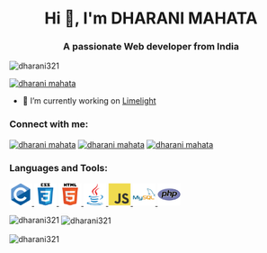 <h1 align="center">Hi 👋, I'm DHARANI MAHATA</h1>
<h3 align="center">A passionate Web developer from India</h3>

<p align="left"> <img src="https://komarev.com/ghpvc/?username=dharani321&label=Profile%20views&color=0e75b6&style=flat" alt="dharani321" /> </p>

<p align="left"> <a href="https://twitter.com/dharani mahata" target="blank"><img src="https://img.shields.io/twitter/follow/dharani mahata?logo=twitter&style=for-the-badge" alt="dharani mahata" /></a> </p>

- 🔭 I’m currently working on [Limelight](https://limelight000.000webhostapp.com/)

<h3 align="left">Connect with me:</h3>
<p align="left">
<a href="https://twitter.com/dharani mahata" target="blank"><img align="center" src="https://raw.githubusercontent.com/rahuldkjain/github-profile-readme-generator/master/src/images/icons/Social/twitter.svg" alt="dharani mahata" height="30" width="40" /></a>
<a href="https://fb.com/dharani mahata" target="blank"><img align="center" src="https://raw.githubusercontent.com/rahuldkjain/github-profile-readme-generator/master/src/images/icons/Social/facebook.svg" alt="dharani mahata" height="30" width="40" /></a>
<a href="https://instagram.com/dharani mahata" target="blank"><img align="center" src="https://raw.githubusercontent.com/rahuldkjain/github-profile-readme-generator/master/src/images/icons/Social/instagram.svg" alt="dharani mahata" height="30" width="40" /></a>
</p>

<h3 align="left">Languages and Tools:</h3>
<p align="left"> <a href="https://www.cprogramming.com/" target="_blank" rel="noreferrer"> <img src="https://raw.githubusercontent.com/devicons/devicon/master/icons/c/c-original.svg" alt="c" width="40" height="40"/> </a> <a href="https://www.w3schools.com/css/" target="_blank" rel="noreferrer"> <img src="https://raw.githubusercontent.com/devicons/devicon/master/icons/css3/css3-original-wordmark.svg" alt="css3" width="40" height="40"/> </a> <a href="https://www.w3.org/html/" target="_blank" rel="noreferrer"> <img src="https://raw.githubusercontent.com/devicons/devicon/master/icons/html5/html5-original-wordmark.svg" alt="html5" width="40" height="40"/> </a> <a href="https://www.java.com" target="_blank" rel="noreferrer"> <img src="https://raw.githubusercontent.com/devicons/devicon/master/icons/java/java-original.svg" alt="java" width="40" height="40"/> </a> <a href="https://developer.mozilla.org/en-US/docs/Web/JavaScript" target="_blank" rel="noreferrer"> <img src="https://raw.githubusercontent.com/devicons/devicon/master/icons/javascript/javascript-original.svg" alt="javascript" width="40" height="40"/> </a> <a href="https://www.mysql.com/" target="_blank" rel="noreferrer"> <img src="https://raw.githubusercontent.com/devicons/devicon/master/icons/mysql/mysql-original-wordmark.svg" alt="mysql" width="40" height="40"/> </a> <a href="https://www.php.net" target="_blank" rel="noreferrer"> <img src="https://raw.githubusercontent.com/devicons/devicon/master/icons/php/php-original.svg" alt="php" width="40" height="40"/> </a> </p>

<p><img align="left" src="https://github-readme-stats.vercel.app/api/top-langs?username=dharani321&show_icons=true&locale=en&layout=compact" alt="dharani321" /></p>

<p>&nbsp;<img align="center" src="https://github-readme-stats.vercel.app/api?username=dharani321&show_icons=true&locale=en" alt="dharani321" /></p>

<p><img align="center" src="https://github-readme-streak-stats.herokuapp.com/?user=dharani321&" alt="dharani321" /></p>

